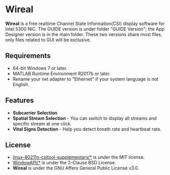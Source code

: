 Wireal
===

**Wireal** is a free realtime Channel State Information(CSI) display software for Intel 5300 NIC. The GUIDE version is under folder "GUIDE Version"; the App Designer version is in the main folder. These two versions share most files, only files related to GUI will be exclusive.


## Requirements
- 64-bit Windows 7 or later.
- MATLAB Runtime Environment R2017b or later.
- Rename your net adapter to "Ethernet" if your system language is not English.

## Features
- **Subcarrier Selection**
- **Spatial Stream Selection** - You can switch to display all streams and specific stream at one click. 
- **Vital Signs Detection** - Help you detect breath rate and heartbeat rate.

## License
- [linux-80211n-csitool-supplementary/*](http://dhalperi.github.io/linux-80211n-csitool/faq.html) is under the MIT license. 
- [WindowAPI/*](https://www.mathworks.com/matlabcentral/fileexchange/31437-windowapi) is under the 2-Clause BSD License.
- **Wireal** is under the GNU Affero General Public License v3.0.